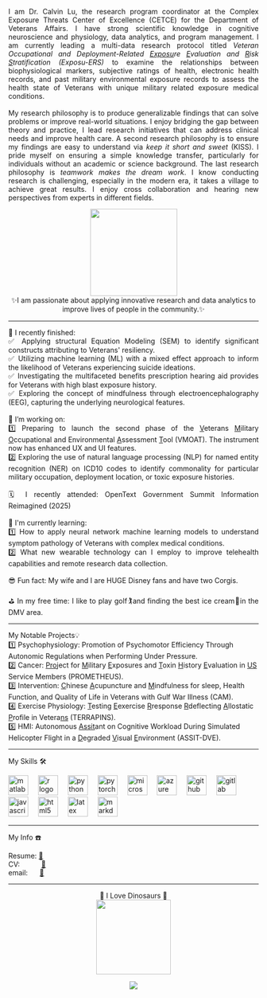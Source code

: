 <p align="justify">
I am Dr. Calvin Lu, the research program coordinator at the Complex Exposure Threats Center of Excellence (CETCE) for the Department of Veterans Affairs. I have strong scientific knowledge in cognitive neuroscience and physiology, data analytics, and program management. I am currently leading a multi-data research protocol titled <i>Veteran Occupational and Deployment-Related <ins>Exposu</ins>re <ins>E</ins>valuation and <ins>R</ins>isk <ins>S</ins>tratification (Exposu-ERS)</i> to examine the relationships between biophysiological markers, subjective ratings of health, electronic health records, and past military environmental exposure records to assess the health state of Veterans with unique military related exposure medical conditions. <br>  
<br>
My research philosophy is to produce generalizable findings that can solve problems or improve real-world situations. I enjoy bridging the gap between theory and practice, I lead research initiatives that can address clinical needs and improve health care. A second research philosophy is to ensure my findings are easy to understand via <i>keep it short and sweet</i> (KISS). I pride myself on ensuring a simple knowledge transfer, particularly for individuals without an academic or science background. The last research philosophy is <i>teamwork makes the dream work</i>. I know conducting research is challenging, especially in the modern era, it takes a village to achieve great results. I enjoy cross collaboration and hearing new perspectives from experts in different fields. <br> 

<p align="center">
<img align="center" height="175" src="https://rapunzelscrafts.wordpress.com/wp-content/uploads/2014/09/figment.jpg"/> 
<br>
✨I am passionate about applying innovative research and data analytics to improve lives of people in the community.✨ 
<hr>

<p align="justify">
🧠 I recently finished:<br>
✅ Applying structural Equation Modeling (SEM) to identify significant constructs attributing to Veterans' resiliency. <br>
✅ Utilizing machine learning (ML) with a mixed effect approach to inform the likelihood of Veterans experiencing suicide ideations. <br>
✅ Investigating the multifaceted benefits prescription hearing aid provides for Veterans with high blast exposure history.  <br>
✅ Exploring the concept of mindfulness through electroencephalography (EEG), capturing the underlying neurological features. <br>
<br>
🚀 I’m working on: <br>
1️⃣ Preparing to launch the second phase of the <ins>V</ins>eterans <ins>M</ins>ilitary <ins>O</ins>ccupational and Environmental <ins>A</ins>ssessment <ins>T</ins>ool (VMOAT). The instrument now has enhanced UX and UI features. <br>
2️⃣ Exploring the use of natural language processing (NLP) for named entity recognition (NER) on ICD10 codes to identify commonality for particular military occupation, deployment location, or toxic exposure histories. <br>
<br>
🗓️ I recently attended: OpenText Government Summit Information Reimagined (2025) <br>
<br>
💭 I'm currently learning: <br>
1️⃣ How to apply neural network machine learning models to understand symptom pathology of Veterans with complex medical conditions. <br>
2️⃣ What new wearable technology can I employ to improve telehealth capabilities and remote research data collection. <br>
<br>
😎 Fun fact: My wife and I are HUGE Disney fans and have two Corgis. <br>
<br>
⛳ In my free time: I like to play golf🏌and finding the best ice cream🍦in the DMV area. <br>
<hr>

<p align="left">
My Notable Projects💡<br> 
1️⃣ Psychophysiology: Promotion of Psychomotor Efficiency Through Autonomic Regulations when Performing Under Pressure. <br>
2️⃣ Cancer: <ins>Pro</ins>ject for <ins>M</ins>ilitary <ins>E</ins>xposures and <ins>T</ins>oxin <ins>H</ins>istory <ins>E</ins>valuation in <ins>US</ins> Service Members (PROMETHEUS). <br>
3️⃣ Intervention: <ins>C</ins>hinese <ins>A</ins>cupuncture and <ins>M</ins>indfulness for sleep, Health Function, and Quality of Life in Veterans with Gulf War Illness (CAM). <br>
4️⃣ Exercise Physiology: <ins>T</ins>esting <ins>E</ins>exercise <ins>R</ins>response <ins>R</ins>deflecting <ins>A</ins>llostatic <ins>P</ins>rofile in Vetera<ins>ns</ins> (TERRAPINS). <br>
5️⃣ HMI: Autonomous <ins>Assit</ins>ant on Cognitive Workload During Simulated Helicopter Flight in a <ins>D</ins>egraded <ins>V</ins>isual <ins>E</ins>nvironment (ASSIT-DVE). <br>
<hr>
<p align="left">My Skills 🛠</p>
<div align="left">
    <img src="https://skillicons.dev/icons?i=matlab" height="40" alt="matlab logo"  />
  <img width="12" />
  <img src="https://img.shields.io/badge/R-276DC3?logo=r&logoColor=white&style=for-the-badge" height="40" alt="r logo"  />
  <img width="12" />
  <img src="https://img.shields.io/badge/Python-3776AB?logo=python&logoColor=white&style=for-the-badge" height="40" alt="python logo"  />
  <img width="12" />
  <img src="https://img.shields.io/badge/PyTorch-EE4C2C?logo=pytorch&logoColor=white&style=for-the-badge" height="40" alt="pytorch logo"  />
  <img width="12" />
  <img src="https://img.shields.io/badge/Microsoft SQL Server-CC2927?logo=microsoftsqlserver&logoColor=white&style=for-the-badge" height="40" alt="microsoftsqlserver logo"  />
  <img width="12" />
  <img src="https://img.shields.io/badge/Microsoft Azure-0078D4?logo=microsoftazure&logoColor=white&style=for-the-badge" height="40" alt="azure logo"  />
  <img width="12" />
  <img src="https://img.shields.io/badge/GitHub-181717?logo=github&logoColor=white&style=for-the-badge" height="40" alt="github logo"  />
  <img width="12" />
  <img src="https://img.shields.io/badge/GitLab-FC6D26?logo=gitlab&logoColor=black&style=for-the-badge" height="40" alt="gitlab logo"  />
  <img width="12" />
  <img src="https://img.shields.io/badge/JavaScript-F7DF1E?logo=javascript&logoColor=black&style=for-the-badge" height="40" alt="javascript logo"  />
  <img width="12" />
  <img src="https://img.shields.io/badge/HTML5-E34F26?logo=html5&logoColor=white&style=for-the-badge" height="40" alt="html5 logo"  />
  <img width="12" />
  <img src="https://img.shields.io/badge/LaTeX-008080?logo=latex&logoColor=white&style=for-the-badge" height="40" alt="latex logo"  />
  <img width="12" />
  <img src="https://img.shields.io/badge/Markdown-000000?logo=markdown&logoColor=white&style=for-the-badge" height="40" alt="markdown logo"  />
  <img width="12" />
</div>
<hr> 
<p align="justify">My Info ☎️ </p>

Resume: [📄](https://drive.google.com/file/d/146sUNwxtiTswX-VjBe7MyYKPzmmncgC_/view?usp=drive_link) <br>
CV: $~~~~~~~~~$ [📑](https://drive.google.com/file/d/1yba6Utbz-Nh60Z7Cs_Ra09VDN_ioidng/view?usp=drive_link) <br>
email: $~~~~$ [📧](mailto:lu.calvin91@gmail.com)
<hr>
<p align="center">
🦖 I Love Dinosaurs 🦕<br>
  <img height="150" src="https://storage.googleapis.com/gweb-uniblog-publish-prod/original_images/Dino_non-birthday_version.gif"/>

<div align="center">
  <img src="https://profile-counter.glitch.me/lucalvin91/count.svg?"  />
</div>

